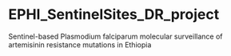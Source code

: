 # EPHI_SentinelSites_DR_project
Sentinel-based Plasmodium falciparum molecular surveillance of artemisinin resistance mutations in Ethiopia

